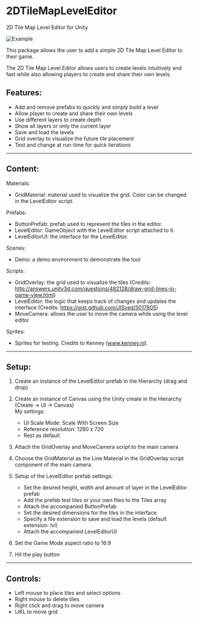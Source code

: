 # 2DTileMapLevelEditor

2D Tile Map Level Editor for Unity

![Example](https://github.com/GracesGames/2DLevelEditor/blob/master/Images/2DLE%20Preview%20UI%20v2.png)

This package allows the user to add a simple 2D Tile Map Level Editor to their game.  

The 2D Tile Map Level Editor allows users to create levels intuitively and fast while also allowing players to create and share their own levels.

## Features:

- Add and remove prefabs to quickly and simply build a level
- Allow player to create and share their own levels
- Use different layers to create depth
- Show all layers or only the current layer
- Save and load the levels 
- Grid overlay to visualize the future tile placement
- Test and change at run-time for quick iterations 

---------------------------------------

## Content:

Materials:

- GridMaterial: material used to visualize the grid. Color can be changed in the LevelEditor script. 

Prefabs:

- ButtonPrefab: prefab used to represent the tiles in the editor. 
- LevelEditor: GameObject with the LevelEditor script attached to it.
- LevelEditorUI: the interface for the LevelEditor.

Scenes:

- Demo: a demo environment to demonstrate the tool

Scripts: 

- GridOverlay: the grid used to visualize the tiles (Credits: http://answers.unity3d.com/questions/482128/draw-grid-lines-in-game-view.html)
- LevelEditor: the logic that keeps track of changes and updates the interface (Credits: https://gist.github.com/JISyed/5017805)
- MoveCamera: allows the user to move the camera while using the level editor

Sprites:

- Sprites for testing. Credits to Kenney (www.kenney.nl).

---------------------------------------

## Setup:

1. Create an instance of the LevelEditor prefab in the Hierarchy (drag and drop)

2. Create an instance of Canvas using the Unity create in the Hierarchy (Create -> UI -> Canvas)  
	My settings:
	- UI Scale Mode: Scale With Screen Size
	- Reference resolution: 1280 x 720
	- Rest as default

3. Attach the GridOverlay and MoveCamera script to the main camera

4. Choose the GridMaterial as the Line Material in the GridOverlay script component of the main camera

5. Setup of the LevelEditor prefab settings:
	- Set the desired height, width and amount of layer in the LevelEditor prefab
	- Add the prefab test tiles or your own files to the Tiles array
	- Attach the accompanied ButtonPrefab
	- Set the desired dimensions for the tiles in the interface
	- Specify a file extension to save and load the levels (default extension: lvl)
	- Attach the accompanied LevelEditorUI
	
6. Set the Game Mode aspect ratio to 16:9

7. Hit the play button

---------------------------------------

## Controls:

- Left mouse to place tiles and select options
- Right mouse to delete tiles
- Right click and drag to move camera
- IJKL to move grid
